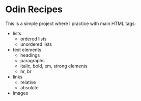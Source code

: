 # Odin Recipes
This is a simple project where I practice with main HTML tags:
- lists
  - ordered lists
  - unordered lists
- text elements
  - headings
  - paragraphs
  - italic, bold, em, strong elements
  - hr, br
- links
  - relative
  - absolute
- images